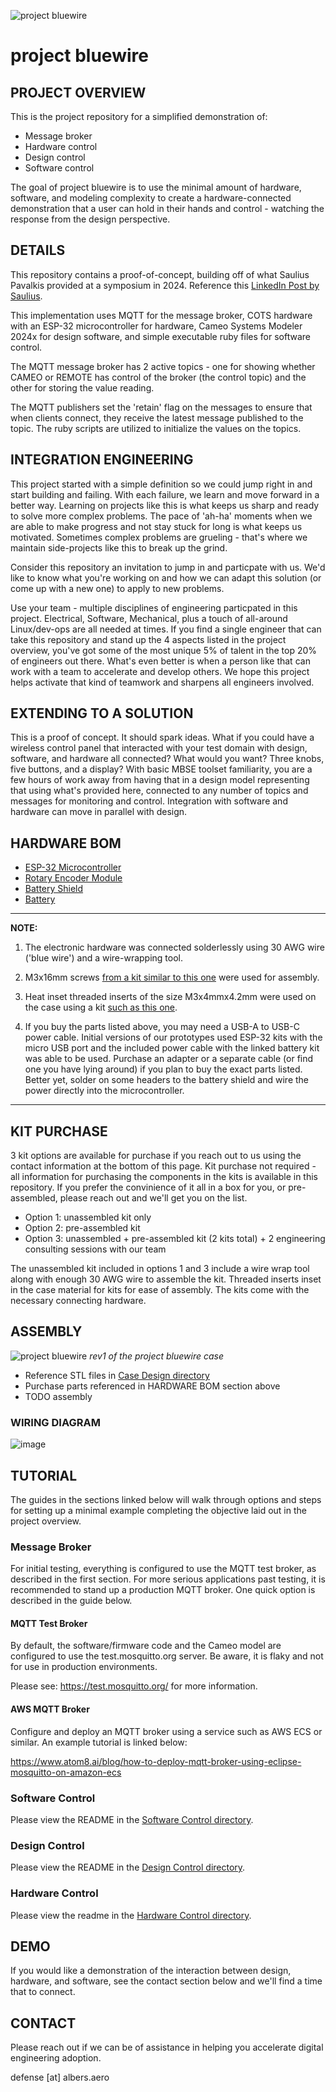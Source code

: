 ![project bluewire](img/bluewire_logo.png)

# project bluewire

## PROJECT OVERVIEW

This is the project repository for a simplified demonstration of:
* Message broker
* Hardware control
* Design control
* Software control

The goal of project bluewire is to use the minimal amount of hardware, software, and modeling complexity to create a hardware-connected demonstration that a user can hold in their hands and control - watching the response from the design perspective.

## DETAILS

This repository contains a proof-of-concept, building off of what Saulius Pavalkis provided at a symposium in 2024.  Reference this [LinkedIn Post by Saulius](https://www.linkedin.com/posts/sauliuspavalkis_iot-and-hil-with-catia-magic-and-sysml-simulation-activity-7203442605337026560-9NrX/).

This implementation uses MQTT for the message broker, COTS hardware with an ESP-32 microcontroller for hardware, Cameo Systems Modeler 2024x for design software, and simple executable ruby files for software control.

The MQTT message broker has 2 active topics - one for showing whether CAMEO or REMOTE has control of the broker (the control topic) and the other for storing the value reading.

The MQTT publishers set the 'retain' flag on the messages to ensure that when clients connect, they receive the latest message published to the topic.  The ruby scripts are utilized to initialize the values on the topics.

## INTEGRATION ENGINEERING

This project started with a simple definition so we could jump right in and start building and failing.  With each failure, we learn and move forward in a better way.  Learning on projects like this is what keeps us sharp and ready to solve more complex problems.  The pace of 'ah-ha' moments when we are able to make progress and not stay stuck for long is what keeps us motivated.  Sometimes complex problems are grueling - that's where we maintain side-projects like this to break up the grind.

Consider this repository an invitation to jump in and particpate with us.  We'd like to know what you're working on and how we can adapt this solution (or come up with a new one) to apply to new problems.

Use your team - multiple disciplines of engineering particpated in this project.  Electrical, Software, Mechanical, plus a touch of all-around Linux/dev-ops are all needed at times.  If you find a single engineer that can take this repository and stand up the 4 aspects listed in the project overview, you've got some of the most unique 5% of talent in the top 20% of engineers out there.  What's even better is when a person like that can work with a team to accelerate and develop others.  We hope this project helps activate that kind of teamwork and sharpens all engineers involved.

## EXTENDING TO A SOLUTION

This is a proof of concept.  It should spark ideas.  What if you could have a wireless control panel that interacted with your test domain with design, software, and hardware all connected?  What would you want?  Three knobs, five buttons, and a display?  With basic MBSE toolset familiarity, you are a few hours of work away from having that in a design model representing that using what's provided here, connected to any number of topics and messages for monitoring and control.  Integration with software and hardware can move in parallel with design.

## HARDWARE BOM
* [ESP-32 Microcontroller](https://www.amazon.com/gp/product/B0D8T53CQ5/ref=ppx_od_dt_b_asin_title_s02?ie=UTF8&psc=1)
* [Rotary Encoder Module](https://www.dfrobot.com/product-2575.html?srsltid=AfmBOooL40vc9hlK62E8fBJGLit5WPTY3ZMIfle7tOmoT5yqemdEWzI3)
* [Battery Shield](https://www.amazon.com/dp/B0CJR1Y967?ref_=ppx_hzsearch_conn_dt_b_fed_asin_title_5&th=1)
* [Battery](https://www.amazon.com/dp/B0CDRBR2M1?ref_=ppx_hzsearch_conn_dt_b_fed_asin_title_6)

---
**NOTE:**

1) The electronic hardware was connected solderlessly using 30 AWG wire ('blue wire') and a wire-wrapping tool.

2) M3x16mm screws [from a kit similar to this one](https://www.amazon.com/mxuteuk-Metric-Screws-Suitable-Printer/dp/B0C7ZPZ214/ref=sr_1_4?crid=2SHDEFC0N69ZV&dib=eyJ2IjoiMSJ9.rZUOhTY8cDBy-wbn_BU8KBTcfiNrMw6xyA0A3JQUoiRfNJQSJAh1eZ8m5vh65m5J.h0pbxsaEiqoLijBjxzKqgwTJ42O1dUlcqAEtnxugZRA&dib_tag=se&keywords=mxuteuk%2B620PCS&qid=1742610488&s=industrial&sprefix=mxuteuk%2B620pcs%2Cindustrial%2C147&sr=1-4&th=1) were used for assembly.

3) Heat inset threaded inserts of the size M3x4mmx4.2mm were used on the case using a kit [such as this one](https://www.amazon.com/dp/B0CNWJR455?ref_=ppx_hzsearch_conn_dt_b_fed_asin_title_1&th=1).

4) If you buy the parts listed above, you may need a USB-A to USB-C power cable.  Initial versions of our prototypes used ESP-32 kits with the micro USB port and the included power cable with the linked battery kit was able to be used.  Purchase an adapter or a separate cable (or find one you have lying around) if you plan to buy the exact parts listed.  Better yet, solder on some headers to the battery shield and wire the power directly into the microcontroller.

---

## KIT PURCHASE

3 kit options are available for purchase if you reach out to us using the contact information at the bottom of this page.  Kit purchase not required - all information for purchasing the components in the kits is available in this repository.  If you prefer the convinience of it all in a box for you, or pre-assembled, please reach out and we'll get you on the list.

* Option 1: unassembled kit only
* Option 2: pre-assembled kit
* Option 3: unassembled + pre-assembled kit (2 kits total) + 2 engineering consulting sessions with our team

The unassembled kit included in options 1 and 3 include a wire wrap tool along with enough 30 AWG wire to assemble the kit.  Threaded inserts inset in the case material for kits for ease of assembly.  The kits come with the necessary connecting hardware.

## ASSEMBLY
![project bluewire](img/bluewire_assembled.jpg)
*rev1 of the project bluewire case*

* Reference STL files in [Case Design directory](/hardware_case/)
* Purchase parts referenced in HARDWARE BOM section above
* TODO assembly

### WIRING DIAGRAM
![image](https://github.com/user-attachments/assets/1c6e8f52-5bc6-47e6-a424-fde3df781165)


## TUTORIAL

The guides in the sections linked below will walk through options and steps for setting up a minimal example completing the objective laid out in the project overview.

### Message Broker

For initial testing, everything is configured to use the MQTT test broker, as described in the first section.  For more serious applications past testing, it is recommended to stand up a production MQTT broker.  One quick option is described in the guide below.

#### MQTT Test Broker

By default, the software/firmware code and the Cameo model are configured to use the test.mosquitto.org server.  Be aware, it is flaky and not for use in production environments.

Please see: https://test.mosquitto.org/ for more information.

#### AWS MQTT Broker

Configure and deploy an MQTT broker using a service such as AWS ECS or similar.  An example tutorial is linked below:

https://www.atom8.ai/blog/how-to-deploy-mqtt-broker-using-eclipse-mosquitto-on-amazon-ecs

### Software Control

Please view the README in the [Software Control directory](/control_software/).

### Design Control

Please view the README in the [Design Control directory](/control_design/).

### Hardware Control

Please view the readme in the [Hardware Control directory](/control_hardware/).

## DEMO

If you would like a demonstration of the interaction between design, hardware, and software, see the contact section below and we'll find a time that to connect.

## CONTACT

Please reach out if we can be of assistance in helping you accelerate digital engineering adoption.

defense [at] albers.aero
